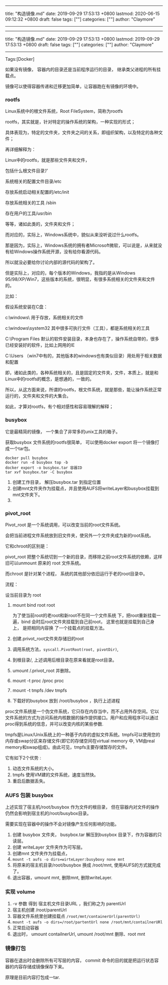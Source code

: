 
---
title: "构造镜像.md"
date: 2019-09-29 17:53:13 +0800
lastmod: 2020-06-15 09:12:32 +0800
draft: false
tags: [""]
categories: [""]
author: "Claymore"

---

---
title: "构造镜像.md"
date: 2019-09-29 17:53:13 +0800
lastmod: 2019-09-29 17:53:13 +0800
draft: false
tags: [""]
categories: [""]
author: "Claymore"

---
Tags:[Docker]

如果没有镜像， 容器内的目录还是当前程序运行的目录， 继承类父进程的所有挂载点。

镜像可以使得容器传递和迁移更加简单，让容器跑在有镜像的环境中。



### rootfs

Linux系统中的根文件系统，Root FileSystem，简称为rootfs

rootfs，其实就是，针对特定的操作系统的架构，一种实现的形式；

具体表现为，特定的文件夹，文件夹之间的关系，即组织架构，以及特定的各种文件；

 

再详细解释为：

Linux中的rootfs，就是那些文件夹和文件，

包括什么根文件目录’/’

系统相关的配置文件目录/etc

存放系统启动相关配置的/etc/init

存放系统相关的工具 /sbin

存在用户的工具/usr/bin

等等，诸如此类的，文件夹和文件；

 

而对应的，实际上，Windows系统中，貌似从来没听说过什么rootfs。

那是因为，实际上，Windows系统的拥有者Microsoft微软，可以说是，从来就没有给Windows操作系统开源，没有给你看源代码。

所以就没必要给你讨论内部的源代码的架构了。

但是实际上，对应的，每个版本的Windows，我指的是从Windows 95/98/XP/Win7，这些版本的系统，很明显，有很多系统相关的文件夹和文件的。

比如：

假设系统安装在C盘：

c:\windows\ 用于存放，系统相关的文件

c:\windows\system32 其中很多可执行文件（工具），都是系统相关的工具

C:\Program Files 默认的软件安装目录，本身也存在了，操作系统自带的，很多已经安装好的软件，比如上网用的IE

C:\Users （win7中有的，其他版本的windows也有类似目录）用处用于相关数据和配置

即，诸如此类的，各种系统相关的，且是固定的文件夹，文件，本质上，就是和Linux中的rootfs的概念，是想通的，一致的。 

所以，从这方面来说，所谓的rootfs，根文件系统，就是那些，能让操作系统正常运行的，文件夹和文件的大集合。

如此，才算对rootfs，有个相对感性和容易理解的解释；



### busybox

它是最精简的镜像， 一个集合了非常多的unix工具的箱子。

获取busybox 文件系统的rootfs很简单， 可以使用docker export 将一个镜像打成一个tar包。

```
docker pull busybox
docker run -d busybox top -b
docker export -o busybox.tar 容器ID
tar xvf busybox.tar -C busybox
```

1. 创建工作目录， 解压busybox.tar 到指定位置
2. 创建mnt文件夹作为挂载点，并且使用AUFS将writeLayer和busybox挂载到mnt文件夹下。
3. 



### pivot_root

Pivot_root 是一个系统调用，可以改变当前的root文件系统。

会把当前进程文件系统放到旧文件夹，使另外一个文件夹成为新的root系统。

它和chroot的区别是：

pivot_root 把整个系统切到一个新的目录，而移除之前root文件系统的依赖，这样旧可以unmount 原来的 root 文件系统。

而chroot 是针对某个进程， 系统的其他部分依旧运行于老的root目录中。



流程：

设当前目录为 root

1. mount bind root root 

   为了使当前root的老root和新root不在同一个文件系统 下，把root重新挂载一遍，bind 会时后root文件夹挂载到自己前root， 这里也就是挂载到自己身上， 是把相同内容换 了一个挂载点的挂载方法。

2. 创建.privot_root文件夹存储旧的root

3. 调用系统方法，`syscall.PivotRoot(root, pivotDir)`,  

4. 到根目录/, 上述调用后根目录在原来看就是root目录。

5. umount /.privot_root 并删除。

6. mount -t proc /proc proc

7. mount -t tmpfs /dev tmpfs

8. 下载好的busybox 放到 /root/busybox ，执行上述进程



proc文件系统是一个伪文件系统，它只存在内存当中，而不占用外存空间。它以文件系统的方式为访问系统内核数据的操作提供接口。用户和应用程序可以通过proc得到系统的信息，并可以改变内核的某些参数.

tmpfs是Linux/Unix系统上的一种基于内存的虚拟文件系统。tmpfs可以使用您的内存或swap分区来存储文件(即它的存储空间在virtual memory 中, VM由real memory和swap组成)。由此可见，tmpfs主要存储暂存的文件。

它有如下2个优势 : 

1. 动态文件系统的大小。
2. tmpfs 使用VM建的文件系统，速度当然快。
3. 重启后数据丢失。



### AUFS 包装 busybox

上述实现了宿主机/root/busybox 作为文件的根目录， 但在容器内对文件的操作仍然会影响到宿主机的/root/busybox目录。

需要实现在容器中的操作不会对镜像产生任何影响的功能。

1. 创建 busybox 文件夹， busybox.tar 解压到busybox 目录下，作为容器的只读层。
2. 创建 writeLayer 文件夹作为可写层。
3. 创建mnt 文件夹作为挂载点，
4. `mount -t aufs -o dirs=wirteLayer:busyboxy none mnt`
5. 将原来的宿主机目录/root/busybox 换成 /root/mnt, 使用AUFS的方式就完成了。
6. 退出容器，umount mnt, 删除mnt, 删除writeLayer.





### 实现 volume 

1. -v 参数 得到 宿主机文件目录URL ，我们称之为 parentUrl
2. 宿主机创建 /root/parentUrl
3. 容器文件系统里创建挂载点 `/root/mnt/containerUrl(parentUrl)`
4. `mount -t aufs -o dirs=/root/partentUrl none /root/mnt/contailnerURl   `
5. 正常启动容器
6. 退出时， umount contailnerUrl, umount /root/mnt  删除、root mnt





### 镜像打包

容器在退出时会删除所有可写层的内容， commit 命令的目的就是把运行状态容器的内容存储成镜像保存下来。

原理是目前内容打包成一tar.